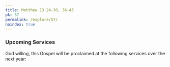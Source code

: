 ```yaml
---
title: Matthew 13.24-30, 36-43
pk: 57
permalink: /explore/57/
noindex: true
---
```


### Upcoming Services

God willing, this Gospel will be proclaimed at the following services over the next year:


